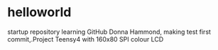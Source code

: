 # helloworld
startup repository learning GitHub
Donna Hammond, making test first commit,.Project Teensy4 with 160x80 SPI colour LCD

